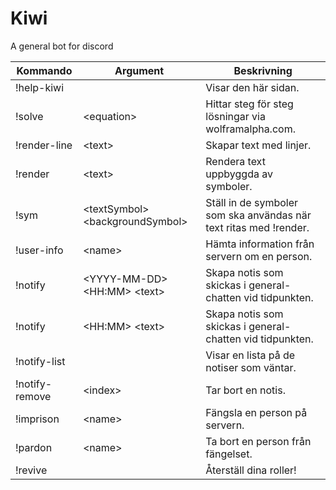 # Kiwi
A general bot for discord

Kommando | Argument | Beskrivning
------------ | ------------- | -------------
!help-kiwi | | Visar den här sidan.
!solve | \<equation> | Hittar steg för steg lösningar via wolframalpha.com.
!render-line | \<text> | Skapar text med linjer.
!render | \<text> | Rendera text uppbyggda av symboler.
!sym | \<textSymbol> \<backgroundSymbol> | Ställ in de symboler som ska användas när text ritas med !render.
!user-info | \<name> | Hämta information från servern om en person.
!notify | \<YYYY-MM-DD> \<HH:MM> \<text> | Skapa notis som skickas i general-chatten vid tidpunkten.
!notify | \<HH:MM> \<text> | Skapa notis som skickas i general-chatten vid tidpunkten.
!notify-list | | Visar en lista på de notiser som väntar.
!notify-remove | \<index> | Tar bort en notis.
!imprison | \<name> | Fängsla en person på servern.
!pardon | \<name> |  Ta bort en person från fängelset.
!revive | | Återställ dina roller!
